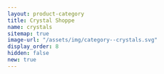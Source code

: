 ```yaml
---
layout: product-category
title: Crystal Shoppe
name: crystals
sitemap: true
image-url: "/assets/img/category--crystals.svg"
display_order: 8
hidden: false
new: true
---
```

